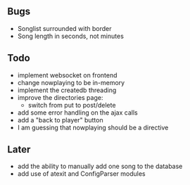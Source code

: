 Bugs
----
- Songlist surrounded with border
- Song length in seconds, not minutes


Todo
----
- implement websocket on frontend
- change nowplaying to be in-memory
- implement the createdb threading
- improve the directories page:
  - switch from put to post/delete
- add some error handling on the ajax calls
- add a "back to player" button
- I am guessing that nowplaying should be a directive

Later
-----
- add the ability to manually add one song to the database
- add use of atexit and ConfigParser modules
